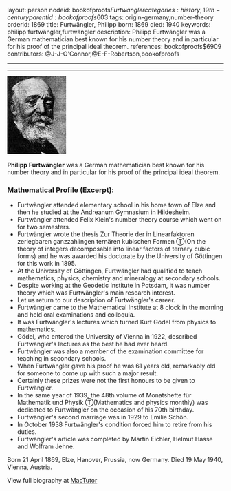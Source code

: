 layout: person
nodeid: bookofproofs$Furtwangler
categories: history,19th-century
parentid: bookofproofs$603
tags: origin-germany,number-theory
orderid: 1869
title: Furtwängler, Philipp
born: 1869
died: 1940
keywords: philipp furtwängler,furtwängler
description: Philipp Furtwängler was a German mathematician best known for his number theory and in particular for his proof of the principal ideal theorem.
references: bookofproofs$6909
contributors: @J-J-O'Connor,@E-F-Robertson,bookofproofs

---



---

![Furtwangler.jpg](https://github.com/bookofproofs/bookofproofs.github.io/blob/main/_sources/_assets/images/portraits/Furtwangler.jpg?raw=true)

**Philipp Furtwängler** was a German mathematician best known for his number theory and in particular for his proof of the principal ideal theorem.

### Mathematical Profile (Excerpt):
* Furtwängler attended elementary school in his home town of Elze and then he studied at the Andreanum Gymnasium in Hildesheim.
* Furtwängler attended Felix Klein's number theory course which went on for two semesters.
* Furtwängler wrote the thesis Zur Theorie der in Linearfaktoren zerlegbaren ganzzahlingen ternären kubischen Formen Ⓣ(On the theory of integers decomposable into linear factors of ternary cubic forms) and he was awarded his doctorate by the University of Göttingen for this work in 1895.
* At the University of Göttingen, Furtwängler had qualified to teach mathematics, physics, chemistry and mineralogy at secondary schools.
* Despite working at the Geodetic Institute in Potsdam, it was number theory which was Furtwängler's main research interest.
* Let us return to our description of Furtwängler's career.
* Furtwängler came to the Mathematical Institute at 8 clock in the morning and held oral examinations and colloquia.
* It was Furtwängler's lectures which turned Kurt Gödel from physics to mathematics.
* Gödel, who entered the University of Vienna in 1922, described Furtwängler's lectures as the best he had ever heard.
* Furtwängler was also a member of the examination committee for teaching in secondary schools.
* When Furtwängler gave his proof he was 61 years old, remarkably old for someone to come up with such a major result.
* Certainly these prizes were not the first honours to be given to Furtwängler.
* In the same year of 1939, the 48th  volume of Monatshefte für Mathematik und Physik Ⓣ(Mathematics and physics monthly) was dedicated to Furtwängler on the occasion of his 70th  birthday.
* Furtwängler's second marriage was in 1929 to Emilie Schön.
* In October 1938 Furtwängler's condition forced him to retire from his duties.
* Furtwängler's article was completed by Martin Eichler, Helmut Hasse and Wolfram Jehne.

Born 21 April 1869, Elze, Hanover, Prussia, now Germany. Died 19 May 1940, Vienna, Austria.

View full biography at [MacTutor](https://mathshistory.st-andrews.ac.uk/Biographies/Furtwangler/)
